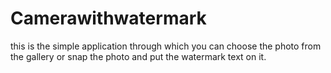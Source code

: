 # Camerawithwatermark
this is the simple application through which you can choose the photo from the gallery or snap the photo and put the watermark text on it.
